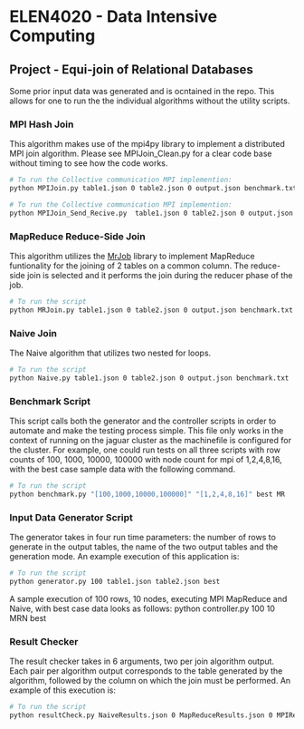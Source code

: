 # ELEN4020 - Data Intensive Computing
## Project - Equi-join of Relational Databases
Some prior input data was generated and is ocntained in the repo. This allows for one to run the the individual algorithms without the utility scripts. 
### MPI Hash Join 
This algorithm makes use of the mpi4py library to implement a distributed MPI join algorithm. Please see MPIJoin_Clean.py for a clear code base without timing to see how the code works.
```bash
# To run the Collective communication MPI implemention:
python MPIJoin.py table1.json 0 table2.json 0 output.json benchmark.txt

# To run the Collective communication MPI implemention:
python MPIJoin_Send_Recive.py  table1.json 0 table2.json 0 output.json benchmark.txt
```
### MapReduce Reduce-Side Join
This algorithm utilizes the [MrJob](https://github.com/Yelp/mrjob) library to implement MapReduce funtionality for the joining of 2 tables on a common column. The reduce-side join is selected and it performs the join during the reducer phase of the job. 

```bash
# To run the script
python MRJoin.py table1.json 0 table2.json 0 output.json benchmark.txt
```

### Naive Join
The Naive algorithm that utilizes two nested for loops.

```bash
# To run the script
python Naive.py table1.json 0 table2.json 0 output.json benchmark.txt
```


### Benchmark Script
This script calls both the generator and the controller scripts in order to automate and make the testing process simple. This file only works in the context of running on the jaguar cluster as the machinefile is configured for the cluster. For example, one could run tests on all three scripts with row counts of 100, 1000, 10000, 100000 with node count for mpi of 1,2,4,8,16, with the best case sample data with the following command. 

```bash
# To run the script
python benchmark.py "[100,1000,10000,100000]" "[1,2,4,8,16]" best MR
```
### Input Data Generator Script

The generator takes in four run time parameters: the number of rows to generate in the output tables, the name of the two output tables and the generation mode. An example execution of this application is:

```bash
# To run the script
python generator.py 100 table1.json table2.json best
```
A sample execution of 100 rows, 10 nodes, executing MPI MapReduce and Naive, with best case data looks as follows:
python controller.py 100 10 MRN best


### Result Checker

The result checker takes in 6 arguments, two per join algorithm output. Each pair per algorithm output corresponds to the table generated by the algorithm, followed by the column on which the join must be performed. An example of this execution is:
```bash
# To run the script
python resultCheck.py NaiveResults.json 0 MapReduceResults.json 0 MPIResults.json 0
```
